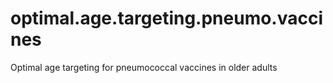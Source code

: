 # optimal.age.targeting.pneumo.vaccines
Optimal age targeting for pneumococcal vaccines in older adults
